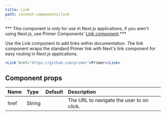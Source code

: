 ```yaml
---
title: Link
path: content-components/link
---
```

*** This component is only for use in Next.js applications, if you aren't using Next.js, use Primer Components' [Link component](https://primer.style/components/docs/Link).***

Use the Link component to add links within documentation. The link component wraps the standard Primer link with Next's link component for easy routing in Next.js applications.

```.jsx
<Link href="https://github.com/primer">Primer</Link>
```


## Component props

| Name | Type | Default | Description |
| :- | :- | :-: | :- |
| href | String | | The URL to navigate the user to on click.
